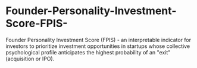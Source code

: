 # Founder-Personality-Investment-Score-FPIS-
Founder Personality Investment Score (FPIS) - an interpretable indicator for investors to prioritize investment opportunities in startups whose collective psychological profile anticipates the highest probability of an "exit" (acquisition or IPO).
